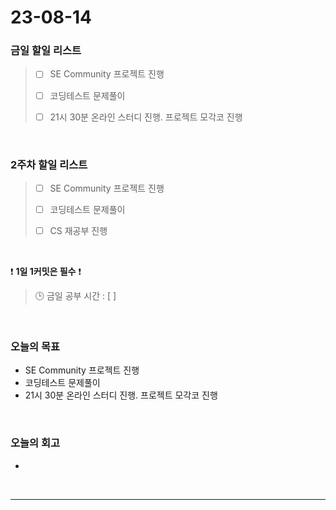 # 23-08-14
### 금일 할일 리스트
> - [ ]  SE Community 프로젝트 진행
>
> - [ ]  코딩테스트 문제풀이
>
> - [ ]  21시 30분 온라인 스터디 진행. 프로젝트 모각코 진행


<br/>

### 2주차 할일 리스트  
> - [ ]  SE Community 프로젝트 진행
>
> - [ ]  코딩테스트 문제풀이
>
> - [ ]  CS 재공부 진행

<br/>

❗ **1일 1커밋은 필수** ❗
> 🕒 금일 공부 시간 : [  ]
  
<br/>

### 오늘의 목표
- SE Community 프로젝트 진행
- 코딩테스트 문제풀이
- 21시 30분 온라인 스터디 진행. 프로젝트 모각코 진행

<br>

### 오늘의 회고
- 

<br/>

------------  
